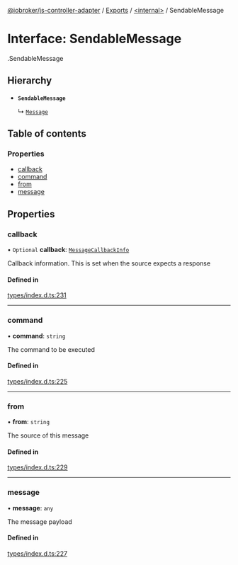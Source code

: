 [@iobroker/js-controller-adapter](../README.md) / [Exports](../modules.md) / [<internal\>](../modules/internal_.md) / SendableMessage

# Interface: SendableMessage

[<internal>](../modules/internal_.md).SendableMessage

## Hierarchy

- **`SendableMessage`**

  ↳ [`Message`](internal_.Message.md)

## Table of contents

### Properties

- [callback](internal_.SendableMessage.md#callback)
- [command](internal_.SendableMessage.md#command)
- [from](internal_.SendableMessage.md#from)
- [message](internal_.SendableMessage.md#message)

## Properties

### callback

• `Optional` **callback**: [`MessageCallbackInfo`](internal_.MessageCallbackInfo.md)

Callback information. This is set when the source expects a response

#### Defined in

[types/index.d.ts:231](https://github.com/ioBroker/ioBroker.js-controller/blob/7dd079e8/packages/types/index.d.ts#L231)

___

### command

• **command**: `string`

The command to be executed

#### Defined in

[types/index.d.ts:225](https://github.com/ioBroker/ioBroker.js-controller/blob/7dd079e8/packages/types/index.d.ts#L225)

___

### from

• **from**: `string`

The source of this message

#### Defined in

[types/index.d.ts:229](https://github.com/ioBroker/ioBroker.js-controller/blob/7dd079e8/packages/types/index.d.ts#L229)

___

### message

• **message**: `any`

The message payload

#### Defined in

[types/index.d.ts:227](https://github.com/ioBroker/ioBroker.js-controller/blob/7dd079e8/packages/types/index.d.ts#L227)
